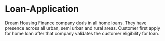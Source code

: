 # Loan-Application
Dream Housing Finance company deals in all home loans. They have presence across all urban, semi urban and rural areas. 
Customer first apply for home loan after that company validates the customer eligibility for loan.
